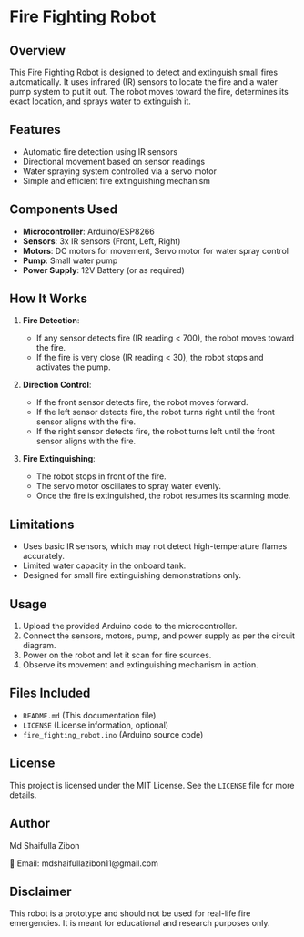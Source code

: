 # Fire Fighting Robot

## Overview

This Fire Fighting Robot is designed to detect and extinguish small fires automatically. It uses infrared (IR) sensors to locate the fire and a water pump system to put it out. The robot moves toward the fire, determines its exact location, and sprays water to extinguish it.

## Features

- Automatic fire detection using IR sensors
- Directional movement based on sensor readings
- Water spraying system controlled via a servo motor
- Simple and efficient fire extinguishing mechanism

## Components Used

- **Microcontroller**: Arduino/ESP8266
- **Sensors**: 3x IR sensors (Front, Left, Right)
- **Motors**: DC motors for movement, Servo motor for water spray control
- **Pump**: Small water pump
- **Power Supply**: 12V Battery (or as required)

## How It Works

1. **Fire Detection**:

   - If any sensor detects fire (IR reading < 700), the robot moves toward the fire.
   - If the fire is very close (IR reading < 30), the robot stops and activates the pump.

2. **Direction Control**:

   - If the front sensor detects fire, the robot moves forward.
   - If the left sensor detects fire, the robot turns right until the front sensor aligns with the fire.
   - If the right sensor detects fire, the robot turns left until the front sensor aligns with the fire.

3. **Fire Extinguishing**:

   - The robot stops in front of the fire.
   - The servo motor oscillates to spray water evenly.
   - Once the fire is extinguished, the robot resumes its scanning mode.

## Limitations

- Uses basic IR sensors, which may not detect high-temperature flames accurately.
- Limited water capacity in the onboard tank.
- Designed for small fire extinguishing demonstrations only.

## Usage

1. Upload the provided Arduino code to the microcontroller.
2. Connect the sensors, motors, pump, and power supply as per the circuit diagram.
3. Power on the robot and let it scan for fire sources.
4. Observe its movement and extinguishing mechanism in action.

## Files Included

- `README.md` (This documentation file)
- `LICENSE` (License information, optional)
- `fire_fighting_robot.ino` (Arduino source code)

## License

This project is licensed under the MIT License. See the `LICENSE` file for more details.

## Author

Md Shaifulla Zibon

📧 Email: mdshaifullazibon11\@gmail.com

## Disclaimer

This robot is a prototype and should not be used for real-life fire emergencies. It is meant for educational and research purposes only.

